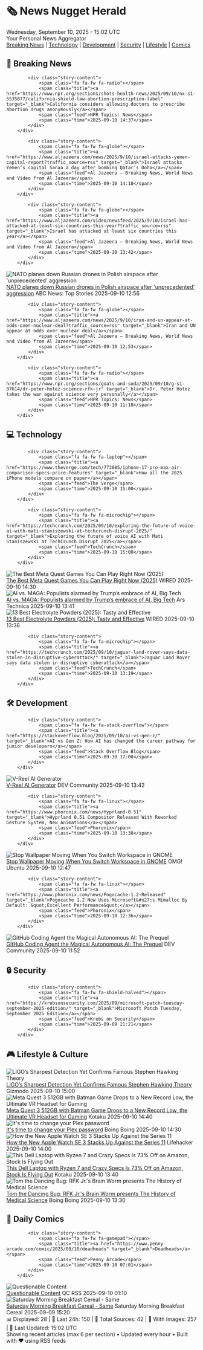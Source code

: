 <!-- Processing 54 RSS feeds at 2025-09-10 15:01:48 UTC -->
<!-- Processing: Cyanide & Happiness -->
<!-- Processing: Questionable Content -->
<!-- Processing: BBC Breaking News -->
<!-- Processing: Al Jazeera Breaking News -->
<!-- Processing: NPR News -->
<!-- Processing: Associated Press Breaking -->
<!-- Processing: NBC News Breaking -->
<!-- Processing: TechCrunch -->
<!-- Processing: The Verge -->
<!-- Processing: WIRED -->
<!-- Processing: Lobsters Python -->
<!-- Processing: StackOverflow Blog -->
<!-- Processing: It's FOSS -->
<!-- Processing: OMG! Ubuntu -->
<!-- Processing: Linux.com -->
<!-- Processing: Red Hat Blog -->
<!-- Processing: GitLab Blog -->
<!-- Processing: Coding Horror -->
<!-- Processing: The Pragmatic Engineer -->
<!-- Processing: Lifehacker -->
<!-- Processing: Gizmodo -->
<!-- Processing: Kotaku -->
<!-- Processing: Boing Boing -->
<!-- Processing: Krebs on Security -->
<!-- Processing: Schneier on Security -->
<!-- Generated 11 new posts out of 25 feeds processed -->
<div class="newspaper-header">
    <h1 class="newspaper-title">🗞️ News Nugget Herald</h1>
    <div class="newspaper-date">Wednesday, September 10, 2025 - 15:02 UTC</div>
    <div class="newspaper-subtitle">Your Personal News Aggregator</div>
</div>

<div class="newspaper-nav">
    <a href="#breaking">Breaking News</a> |
    <a href="#tech">Technology</a> |
    <a href="#dev">Development</a> |
    <a href="#security">Security</a> |
    <a href="#lifestyle">Lifestyle</a> |
    <a href="#webcomics">Comics</a>
</div>

<div class="news-section breaking-news" id="breaking">
<h2 class="section-header">🚨 Breaking News</h2>
<div class="stories-container">
<div class="story">
            
            <div class="story-content">
                <span class="fa fa-fw fa-radio"></span>
                <span class="title"><a href="https://www.npr.org/sections/shots-health-news/2025/09/10/nx-s1-5535877/california-shield-law-abortion-prescription-label" target="_blank">California considers allowing doctors to prescribe abortion drugs anonymously</a></span>
                <span class="feed">NPR Topics: News</span>
                <span class="time">2025-09-10 14:37</span>
            </div>
        </div>
<div class="story">
            
            <div class="story-content">
                <span class="fa fa-fw fa-globe"></span>
                <span class="title"><a href="https://www.aljazeera.com/news/2025/9/10/israel-attacks-yemen-capital-report?traffic_source=rss" target="_blank">Israel attacks Yemen’s capital Sanaa a day after bombing Qatar’s Doha</a></span>
                <span class="feed">Al Jazeera – Breaking News, World News and Video from Al Jazeera</span>
                <span class="time">2025-09-10 14:18</span>
            </div>
        </div>
<div class="story">
            
            <div class="story-content">
                <span class="fa fa-fw fa-globe"></span>
                <span class="title"><a href="https://www.aljazeera.com/video/newsfeed/2025/9/10/israel-has-attacked-at-least-six-countries-this-year?traffic_source=rss" target="_blank">Israel has attacked at least six countries this year</a></span>
                <span class="feed">Al Jazeera – Breaking News, World News and Video from Al Jazeera</span>
                <span class="time">2025-09-10 13:42</span>
            </div>
        </div>
<div class="story">
            <img src="https://s.abcnews.com/images/International/poland-main_1757499248990_hpMain_4x3t_384.jpg" alt="NATO planes down Russian drones in Polish airspace after &#x27;unprecedented&#x27; aggression" class="story-image" loading="lazy" onerror="this.style.display='none'">
            <div class="story-content">
                <span class="fa fa-fw fa-tv"></span>
                <span class="title"><a href="https://abcnews.go.com/International/poland-airspace-repeatedly-violated-drone-type-objects-amid/story?id=125422386" target="_blank">NATO planes down Russian drones in Polish airspace after &#x27;unprecedented&#x27; aggression</a></span>
                <span class="feed">ABC News: Top Stories</span>
                <span class="time">2025-09-10 12:56</span>
            </div>
        </div>
<div class="story">
            
            <div class="story-content">
                <span class="fa fa-fw fa-globe"></span>
                <span class="title"><a href="https://www.aljazeera.com/news/2025/9/10/iran-and-un-appear-at-odds-over-nuclear-deal?traffic_source=rss" target="_blank">Iran and UN appear at odds over nuclear deal</a></span>
                <span class="feed">Al Jazeera – Breaking News, World News and Video from Al Jazeera</span>
                <span class="time">2025-09-10 12:53</span>
            </div>
        </div>
<div class="story">
            
            <div class="story-content">
                <span class="fa fa-fw fa-radio"></span>
                <span class="title"><a href="https://www.npr.org/sections/goats-and-soda/2025/09/10/g-s1-87614/dr-peter-hotez-science-rfk-jr" target="_blank">Dr. Peter Hotez takes the war against science very personally</a></span>
                <span class="feed">NPR Topics: News</span>
                <span class="time">2025-09-10 11:18</span>
            </div>
        </div>
</div>
</div>
<div class="news-section tech-news" id="tech">
<h2 class="section-header">💻 Technology</h2>
<div class="stories-container">
<div class="story">
            
            <div class="story-content">
                <span class="fa fa-fw fa-laptop"></span>
                <span class="title"><a href="https://www.theverge.com/tech/773085/iphone-17-pro-max-air-comparison-specs-price-features" target="_blank">How all the 2025 iPhone models compare on paper</a></span>
                <span class="feed">The Verge</span>
                <span class="time">2025-09-10 15:00</span>
            </div>
        </div>
<div class="story">
            
            <div class="story-content">
                <span class="fa fa-fw fa-microchip"></span>
                <span class="title"><a href="https://techcrunch.com/2025/09/10/exploring-the-future-of-voice-ai-with-mati-staniszewski-at-techcrunch-disrupt-2025/" target="_blank">Exploring the future of voice AI with Mati Staniszewski at TechCrunch Disrupt 2025</a></span>
                <span class="feed">TechCrunch</span>
                <span class="time">2025-09-10 15:00</span>
            </div>
        </div>
<div class="story">
            <img src="https://media.wired.com/photos/68c081f778b7c16d2d10b755/master/pass/The%20Best%20Meta%20Quest%20Games%20You%20Can%20Play%20Right%20Now.png" alt="The Best Meta Quest Games You Can Play Right Now (2025)" class="story-image" loading="lazy" onerror="this.style.display='none'">
            <div class="story-content">
                <span class="fa fa-fw fa-bolt"></span>
                <span class="title"><a href="https://www.wired.com/gallery/best-oculus-meta-quest-games/" target="_blank">The Best Meta Quest Games You Can Play Right Now (2025)</a></span>
                <span class="feed">WIRED</span>
                <span class="time">2025-09-10 14:30</span>
            </div>
        </div>
<div class="story">
            <img src="https://cdn.arstechnica.net/wp-content/uploads/2025/09/dinner-500x500.jpg" alt="AI vs. MAGA: Populists alarmed by Trump’s embrace of AI, Big Tech" class="story-image" loading="lazy" onerror="this.style.display='none'">
            <div class="story-content">
                <span class="fa fa-fw fa-cog"></span>
                <span class="title"><a href="https://arstechnica.com/tech-policy/2025/09/ai-vs-maga-populists-alarmed-by-trumps-embrace-of-ai-big-tech/" target="_blank">AI vs. MAGA: Populists alarmed by Trump’s embrace of AI, Big Tech</a></span>
                <span class="feed">Ars Technica</span>
                <span class="time">2025-09-10 13:41</span>
            </div>
        </div>
<div class="story">
            <img src="https://media.wired.com/photos/6859cd35076cba5cdfcdd66d/master/pass/HYDRATION%20PACKS.png" alt="13 Best Electrolyte Powders (2025): Tasty and Effective" class="story-image" loading="lazy" onerror="this.style.display='none'">
            <div class="story-content">
                <span class="fa fa-fw fa-bolt"></span>
                <span class="title"><a href="https://www.wired.com/gallery/best-electrolyte-powders/" target="_blank">13 Best Electrolyte Powders (2025): Tasty and Effective</a></span>
                <span class="feed">WIRED</span>
                <span class="time">2025-09-10 13:38</span>
            </div>
        </div>
<div class="story">
            
            <div class="story-content">
                <span class="fa fa-fw fa-microchip"></span>
                <span class="title"><a href="https://techcrunch.com/2025/09/10/jaguar-land-rover-says-data-stolen-in-disruptive-cyberattack/" target="_blank">Jaguar Land Rover says data stolen in disruptive cyberattack</a></span>
                <span class="feed">TechCrunch</span>
                <span class="time">2025-09-10 13:19</span>
            </div>
        </div>
</div>
</div>
<div class="news-section dev-news" id="dev">
<h2 class="section-header">🛠️ Development</h2>
<div class="stories-container">
<div class="story">
            
            <div class="story-content">
                <span class="fa fa-fw fa-stack-overflow"></span>
                <span class="title"><a href="https://stackoverflow.blog/2025/09/10/ai-vs-gen-z/" target="_blank">AI vs Gen Z: How AI has changed the career pathway for junior developers</a></span>
                <span class="feed">Stack Overflow Blog</span>
                <span class="time">2025-09-10 17:00</span>
            </div>
        </div>
<div class="story">
            <img src="https://media2.dev.to/dynamic/image/width=800%2Cheight=%2Cfit=scale-down%2Cgravity=auto%2Cformat=auto/https%3A%2F%2Fdev-to-uploads.s3.amazonaws.com%2Fuploads%2Farticles%2Fz97e8hisv5f3k24j1kxs.png" alt="V-Reel AI Generator" class="story-image" loading="lazy" onerror="this.style.display='none'">
            <div class="story-content">
                <span class="fa fa-fw fa-code"></span>
                <span class="title"><a href="https://dev.to/aniruddhaadak/v-reel-ai-generator-189d" target="_blank">V-Reel AI Generator</a></span>
                <span class="feed">DEV Community</span>
                <span class="time">2025-09-10 13:42</span>
            </div>
        </div>
<div class="story">
            
            <div class="story-content">
                <span class="fa fa-fw fa-linux"></span>
                <span class="title"><a href="https://www.phoronix.com/news/Hyprland-0.51" target="_blank">Hyprland 0.51 Compositor Released With Reworked Gesture System, New Animations</a></span>
                <span class="feed">Phoronix</span>
                <span class="time">2025-09-10 13:38</span>
            </div>
        </div>
<div class="story">
            <img src="https://i0.wp.com/www.omgubuntu.co.uk/wp-content/uploads/2025/09/static-workspace.jpg?resize=406%2C232&amp;ssl=1" alt="Stop Wallpaper Moving When You Switch Workspace in GNOME" class="story-image" loading="lazy" onerror="this.style.display='none'">
            <div class="story-content">
                <span class="fa fa-fw fa-ubuntu"></span>
                <span class="title"><a href="https://www.omgubuntu.co.uk/2025/09/static-workspace-background-gnome-extension" target="_blank">Stop Wallpaper Moving When You Switch Workspace in GNOME</a></span>
                <span class="feed">OMG! Ubuntu</span>
                <span class="time">2025-09-10 12:47</span>
            </div>
        </div>
<div class="story">
            
            <div class="story-content">
                <span class="fa fa-fw fa-linux"></span>
                <span class="title"><a href="https://www.phoronix.com/news/Pogocache-1.2-Released" target="_blank">Pogocache 1.2 Now Uses Microsoft&#x27;s Mimalloc By Default: &quot;Excellent Performance&quot;</a></span>
                <span class="feed">Phoronix</span>
                <span class="time">2025-09-10 12:36</span>
            </div>
        </div>
<div class="story">
            <img src="https://media2.dev.to/dynamic/image/width=800%2Cheight=%2Cfit=scale-down%2Cgravity=auto%2Cformat=auto/https%3A%2F%2Fdev-to-uploads.s3.amazonaws.com%2Fuploads%2Farticles%2Fa896t6c60qv8ri6ltm40.png" alt="GitHub Coding Agent the Magical Autonomous AI: The Prequel" class="story-image" loading="lazy" onerror="this.style.display='none'">
            <div class="story-content">
                <span class="fa fa-fw fa-code"></span>
                <span class="title"><a href="https://dev.to/anchildress1/github-coding-agent-the-magical-autonomous-ai-the-prequel-4h11" target="_blank">GitHub Coding Agent the Magical Autonomous AI: The Prequel</a></span>
                <span class="feed">DEV Community</span>
                <span class="time">2025-09-10 11:52</span>
            </div>
        </div>
</div>
</div>
<div class="news-section security-news" id="security">
<h2 class="section-header">🔒 Security</h2>
<div class="stories-container">
<div class="story">
            
            <div class="story-content">
                <span class="fa fa-fw fa-shield-halved"></span>
                <span class="title"><a href="https://krebsonsecurity.com/2025/09/microsoft-patch-tuesday-september-2025-edition/" target="_blank">Microsoft Patch Tuesday, September 2025 Edition</a></span>
                <span class="feed">Krebs on Security</span>
                <span class="time">2025-09-09 21:21</span>
            </div>
        </div>
</div>
</div>
<div class="news-section lifestyle-news" id="lifestyle">
<h2 class="section-header">🎮 Lifestyle & Culture</h2>
<div class="stories-container">
<div class="story">
            <img src="https://gizmodo.com/app/uploads/2025/09/ringing-black-holes-illustration-gw250114.jpg" alt="LIGO’s Sharpest Detection Yet Confirms Famous Stephen Hawking Theory" class="story-image" loading="lazy" onerror="this.style.display='none'">
            <div class="story-content">
                <span class="fa fa-fw fa-computer"></span>
                <span class="title"><a href="https://gizmodo.com/ligos-sharpest-detection-yet-confirms-famous-stephen-hawking-theory-2000656839" target="_blank">LIGO’s Sharpest Detection Yet Confirms Famous Stephen Hawking Theory</a></span>
                <span class="feed">Gizmodo</span>
                <span class="time">2025-09-10 15:00</span>
            </div>
        </div>
<div class="story">
            <img src="https://kotaku.com/app/uploads/2025/09/quest-3-batman.jpg" alt="Meta Quest 3 512GB with Batman Game Drops to a New Record Low, the Ultimate VR Headset for Gaming" class="story-image" loading="lazy" onerror="this.style.display='none'">
            <div class="story-content">
                <span class="fa fa-fw fa-gamepad"></span>
                <span class="title"><a href="https://kotaku.com/meta-quest-3-512gb-with-batman-game-drops-to-a-new-record-low-the-ultimate-vr-headset-for-gaming-2000624612" target="_blank">Meta Quest 3 512GB with Batman Game Drops to a New Record Low, the Ultimate VR Headset for Gaming</a></span>
                <span class="feed">Kotaku</span>
                <span class="time">2025-09-10 14:40</span>
            </div>
        </div>
<div class="story">
            <img src="https://i0.wp.com/boingboing.net/wp-content/uploads/2025/09/Plex.jpg?fit=1080%2C612&amp;quality=60&amp;ssl=1" alt="It&#x27;s time to change your Plex password" class="story-image" loading="lazy" onerror="this.style.display='none'">
            <div class="story-content">
                <span class="fa fa-fw fa-arrow-right"></span>
                <span class="title"><a href="https://boingboing.net/2025/09/10/its-time-to-change-your-plex-password.html" target="_blank">It&#x27;s time to change your Plex password</a></span>
                <span class="feed">Boing Boing</span>
                <span class="time">2025-09-10 14:30</span>
            </div>
        </div>
<div class="story">
            <img src="https://lifehacker.com/imagery/articles/01K4SNJQ7R0Z7NZH6GH9S0JC1G/hero-image.jpg" alt="How the New Apple Watch SE 3 Stacks Up Against the Series 11" class="story-image" loading="lazy" onerror="this.style.display='none'">
            <div class="story-content">
                <span class="fa fa-fw fa-life-ring"></span>
                <span class="title"><a href="https://lifehacker.com/tech/how-new-apple-watch-se-3-stacks-up-against-series-11?utm_medium=RSS" target="_blank">How the New Apple Watch SE 3 Stacks Up Against the Series 11</a></span>
                <span class="feed">Lifehacker</span>
                <span class="time">2025-09-10 14:00</span>
            </div>
        </div>
<div class="story">
            <img src="https://kotaku.com/app/uploads/2025/09/dell-inspi-laptop.jpg" alt="This Dell Laptop with Ryzen 7 and Crazy Specs Is 73% Off on Amazon, Stock Is Flying Out" class="story-image" loading="lazy" onerror="this.style.display='none'">
            <div class="story-content">
                <span class="fa fa-fw fa-gamepad"></span>
                <span class="title"><a href="https://kotaku.com/this-dell-laptop-with-ryzen-7-and-crazy-specs-is-73-off-on-amazon-stock-is-flying-out-2000624609" target="_blank">This Dell Laptop with Ryzen 7 and Crazy Specs Is 73% Off on Amazon, Stock Is Flying Out</a></span>
                <span class="feed">Kotaku</span>
                <span class="time">2025-09-10 13:40</span>
            </div>
        </div>
<div class="story">
            <img src="https://i0.wp.com/boingboing.net/wp-content/uploads/2025/09/1751TEASER1200-rfk-jr-brain-worm-medical-science.jpg?fit=1200%2C675&amp;quality=60&amp;ssl=1" alt="Tom the Dancing Bug: RFK Jr.&#x27;s Brain Worm presents The History of Medical Science" class="story-image" loading="lazy" onerror="this.style.display='none'">
            <div class="story-content">
                <span class="fa fa-fw fa-arrow-right"></span>
                <span class="title"><a href="https://boingboing.net/2025/09/10/tom-the-dancing-bug-rfk-jr-s-brain-worm-presents-the-history-of-medical-science.html" target="_blank">Tom the Dancing Bug: RFK Jr.&#x27;s Brain Worm presents The History of Medical Science</a></span>
                <span class="feed">Boing Boing</span>
                <span class="time">2025-09-10 13:30</span>
            </div>
        </div>
</div>
</div>
<div class="news-section webcomics-section" id="webcomics">
<h2 class="section-header">🎨 Daily Comics</h2>
<div class="stories-container">
<div class="story">
            
            <div class="story-content">
                <span class="fa fa-fw fa-gamepad"></span>
                <span class="title"><a href="https://www.penny-arcade.com/comic/2025/09/10/deadheads" target="_blank">Deadheads</a></span>
                <span class="feed">Penny Arcade</span>
                <span class="time">2025-09-10 07:01</span>
            </div>
        </div>
<div class="story">
            <img src="http://www.questionablecontent.net/comics/5654.png" alt="Questionable Content" class="story-image" loading="lazy" onerror="this.style.display='none'">
            <div class="story-content">
                <span class="fa fa-fw fa-music"></span>
                <span class="title"><a href="http://questionablecontent.net/view.php?comic=5654" target="_blank">Questionable Content</a></span>
                <span class="feed">QC RSS</span>
                <span class="time">2025-09-10 01:10</span>
            </div>
        </div>
<div class="story">
            <img src="https://www.smbc-comics.com/comics/1757395025-20250909.png" alt="Saturday Morning Breakfast Cereal - Same" class="story-image" loading="lazy" onerror="this.style.display='none'">
            <div class="story-content">
                <span class="fa fa-fw fa-smile"></span>
                <span class="title"><a href="https://www.smbc-comics.com/comic/same-2" target="_blank">Saturday Morning Breakfast Cereal - Same</a></span>
                <span class="feed">Saturday Morning Breakfast Cereal</span>
                <span class="time">2025-09-09 15:20</span>
            </div>
        </div>
</div>
</div>

<div class="newspaper-footer">
    <div class="stats">
        📊 Displayed: 28 | 📅 Last 24h: 150 | 📡 Total Sources: 42 | 📸 With Images: 257 |
        🔄 Last Updated: 15:02 UTC
    </div>
    <div class="footer-note">
        Showing recent articles (max 6 per section) • Updated every hour • Built with ❤️ using RSS feeds
    </div>
</div>
